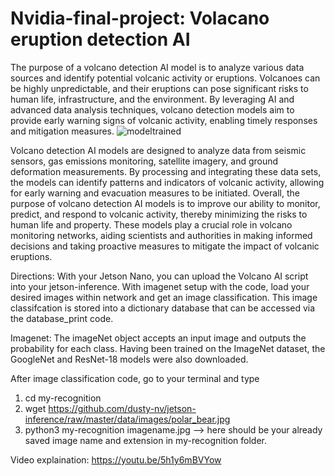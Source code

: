 # Nvidia-final-project: Volacano eruption detection AI
The purpose of a volcano detection AI model is to analyze various data sources and identify potential volcanic activity or eruptions. Volcanoes can be highly unpredictable, and their eruptions can pose significant risks to human life, infrastructure, and the environment. By leveraging AI and advanced data analysis techniques, volcano detection models aim to provide early warning signs of volcanic activity, enabling timely responses and mitigation measures.
![modeltrained](https://github.com/gaurijain21/Nvidia-final-project/assets/132837846/cfb2a8a2-f725-4c56-8fb5-1953a8b74126)

Volcano detection AI models are designed to analyze data from seismic sensors, gas emissions monitoring, satellite imagery, and ground deformation measurements. By processing and integrating these data sets, the models can identify patterns and indicators of volcanic activity, allowing for early warning and evacuation measures to be initiated. Overall, the purpose of volcano detection AI models is to improve our ability to monitor, predict, and respond to volcanic activity, thereby minimizing the risks to human life and property. These models play a crucial role in volcano monitoring networks, aiding scientists and authorities in making informed decisions and taking proactive measures to mitigate the impact of volcanic eruptions.

Directions: With your Jetson Nano, you can upload the Volcano AI script into your jetson-inference. With imagenet setup with the code, load your desired images within network and get an image classification. This image classifcation is stored into a dictionary database that can be accessed via the database_print code.

Imagenet: The imageNet object accepts an input image and outputs the probability for each class. Having been trained on the ImageNet dataset, the GoogleNet and ResNet-18 models were also downloaded.

After image classification code, go to your terminal and type
1. cd my-recognition
2. wget https://github.com/dusty-nv/jetson-inference/raw/master/data/images/polar_bear.jpg
3. python3 my-recognition imagename.jpg --> here should be your already saved image name and extension in my-recognition folder.

Video explaination: https://youtu.be/5h1y6mBVYow


